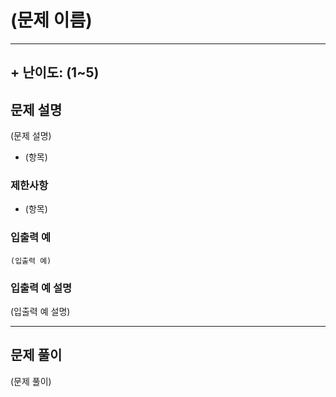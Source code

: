 (문제 이름)
================
***

## + 난이도: (1~5)

## 문제 설명
(문제 설명)
* (항목)

### 제한사항
* (항목)

### 입출력 예
```
(입출력 예)
```

### 입출력 예 설명
(입출력 예 설명)

***

## 문제 풀이
(문제 풀이)
